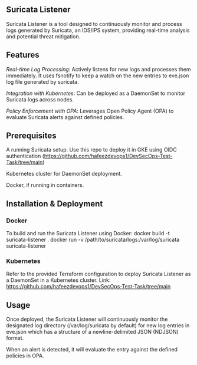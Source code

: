 ## Suricata Listener
Suricata Listener is a tool designed to continuously monitor and process logs generated by Suricata, an IDS/IPS system, providing real-time analysis and potential threat mitigation.

## Features

*Real-time Log Processing*: Actively listens for new logs and processes them immediately. It uses fsnotify to keep a watch on the new entries to eve.json log file generated by suricata.

*Integration with Kubernetes*: Can be deployed as a DaemonSet to monitor Suricata logs across nodes.

*Policy Enforcement with OPA*: Leverages Open Policy Agent (OPA) to evaluate Suricata alerts against defined policies.

## Prerequisites

A running Suricata setup. Use this repo to deploy it in GKE using OIDC authentication (https://github.com/hafeezdevops1/DevSecOps-Test-Task/tree/main)

Kubernetes cluster for DaemonSet deployment.

Docker, if running in containers.

## Installation & Deployment
### Docker
To build and run the Suricata Listener using Docker:
docker build -t suricata-listener .
docker run -v /path/to/suricata/logs:/var/log/suricata suricata-listener

### Kubernetes
Refer to the provided Terraform configuration to deploy Suricata Listener as a DaemonSet in a Kubernetes cluster.
Link: https://github.com/hafeezdevops1/DevSecOps-Test-Task/tree/main

## Usage
Once deployed, the Suricata Listener will continuously monitor the designated log directory (/var/log/suricata by default) for new log entries in eve.json which has a structure of a newline-delimited JSON (NDJSON) format. 

When an alert is detected, it will evaluate the entry against the defined policies in OPA.
